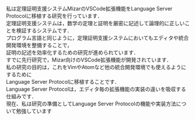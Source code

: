 私は定理証明支援システムMizarのVSCode拡張機能をLanguage Server Protocolに移植する研究を行っています．  
定理証明支援システムは，数学の定理と証明を厳密に記述して論理的に正しいことを検証するシステムです．  
プログラム言語と同じように，定理証明支援システムにおいてもエディタや統合開発環境を整備することで，  
証明の記述を効率化するための研究が進められています．  
すでに先行研究で，Mizar向けのVSCode拡張機能が開発されています．  
私の研究の目的は，これをVimやAtomなど他の統合開発環境でも使えるようにするために  
Language Server Protocolに移植することです．  
Language Server Protocolは，エディタ毎の拡張機能の実装の違いを吸収する仕組みです．  
現在、私は研究の準備としてLanguage Server Protocolの機能や実装方法について勉強しています  
